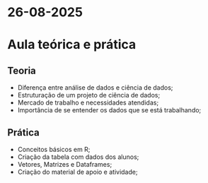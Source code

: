 
# 26-08-2025
# Aula teórica e prática

## Teoria
- Diferença entre análise de dados e ciência de dados;
- Estruturação de um projeto de ciência de dados;
- Mercado de trabalho e necessidades atendidas;
- Importância de se entender os dados que se está trabalhando;

## Prática
- Conceitos básicos em R;
- Criação da tabela com dados dos alunos;
- Vetores, Matrizes e Dataframes;
- Criação do material de apoio e atividade;
